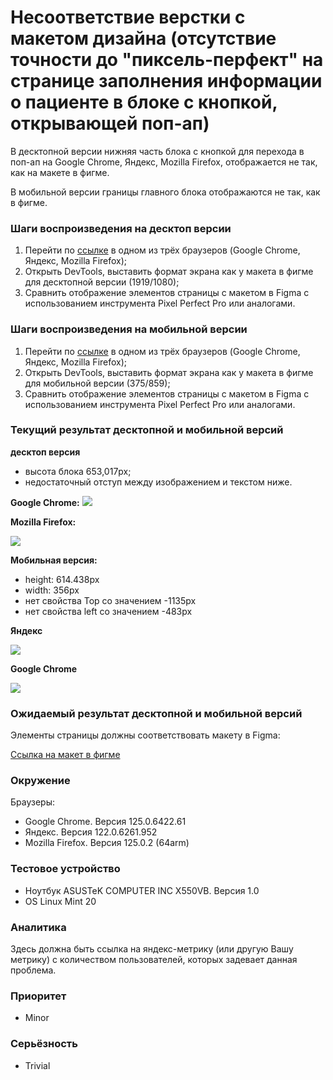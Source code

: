 
# Несоответствие верстки с макетом дизайна (отсутствие точности до "пиксель-перфект" на странице заполнения информации о пациенте в блоке с кнопкой, открывающей поп-ап)

В десктопной версии нижняя часть блока с кнопкой для перехода в поп-ап на Google Chrome, Яндекс, Mozilla Firefox, отображается не так, как на макете в фигме.

В мобильной версии границы главного блока отображаются не так, как в фигме.

### Шаги воспроизведения на десктоп версии

1. Перейти по [ссылке](http://landing.hh-demo.np-internal.ru/) в одном из трёх браузеров (Google Chrome, Яндекс, Mozilla Firefox);
2. Открыть DevTools, выставить формат экрана как у макета в фигме для десктопной версии (1919/1080);
3. Сравнить отображение элементов страницы с макетом в Figma с использованием инструмента Pixel Perfect Pro или аналогами.

### Шаги воспроизведения на мобильной версии

1. Перейти по [ссылке](http://landing.hh-demo.np-internal.ru/) в одном из трёх браузеров (Google Chrome, Яндекс, Mozilla Firefox);
2. Открыть DevTools, выставить формат экрана как у макета в фигме для мобильной версии (375/859);
3. Сравнить отображение элементов страницы с макетом в Figma с использованием инструмента Pixel Perfect Pro или аналогами.

### Текущий результат десктопной и мобильной версий

**десктоп версия**

- высота блока 653,017px;
- недостаточный отступ между изображением и текстом ниже.

**Google Chrome:**
![](https://lh7-us.googleusercontent.com/docsz/AD_4nXdorYVhCPAUzLW0Y6zZFYisDxhf9L4n1gHirfqSs_T6iUM0VWbldPHQpK8NJCddgkAKoZSCUEZh9nauDQeXmswBlayUV6T9kg35yAaciO13i-HOnSG1-IfQFMvSeRMn6xaYoZgHmD31iK9CJbYGQCszJrU_?key=W9WZZmEcmfVJofTw_hOVLg)

**Mozilla Firefox:**

![](https://lh7-us.googleusercontent.com/docsz/AD_4nXfzYiAZrHxA7lWvE3SwOi11DqDjH1WQFKFVkJUs-dcCvHoXVZNItfWaA1JNntqv48QUo5Uvl24K21X4CMfzfaDsIw8so2syPqKwo1DEeSZ1v2fr_seurXE6yVRpn71su5bdPppr3Gc6FbKL2j3wZqaHC8n4?key=W9WZZmEcmfVJofTw_hOVLg)

**Мобильная версия:**

- height: 614.438px
- width: 356px
- нет свойства Top со значением -1135px
- нет свойства left со значением -483px

**Яндекс**

![](https://lh7-us.googleusercontent.com/docsz/AD_4nXduIPQ4--535StqfDSIqz8nxewoV52LcqEQe8FY4__qMz8MBt1Gk3Cc4yos9puajnfQlv6KZ-8MUnGEZ3aDnO9uFZM0SZZtkfvGUcf3d5jXA7FzNR7UOJ8g9z0zrxuTegl4oXGEtp0EFhiNeGUmYt5KJd8?key=W9WZZmEcmfVJofTw_hOVLg)

**Google Chrome**

![](https://lh7-us.googleusercontent.com/docsz/AD_4nXfQ9f_2YyLNVFer8BeKj99w9lmFF0DGLiU1T1IE7YUygEw5Pu5a5BTW4SaWD38HWjZz7I1nt5v9YIX4BkBpENu28SvET1FmmjZ7JgBPWvSBOhxvwMhJtVaoxaKV2bzDab5JGtnbyA5tkJsP_2QznM9M7wRI?key=W9WZZmEcmfVJofTw_hOVLg)

### Ожидаемый результат десктопной и мобильной версий

Элементы страницы должны соответствовать макету в Figma:

[Ссылка на макет в фигме](https://www.figma.com/design/Y4bDSYRs6RcQOUstBjgzlH/%D0%9D%D0%B0%D0%9F%D0%BE%D0%BF%D1%80%D0%B0%D0%B2%D0%BA%D1%83---%D1%82%D0%B5%D1%81%D1%82%D0%BE%D0%B2%D0%BE%D0%B5-%D0%B7%D0%B0%D0%B4%D0%B0%D0%BD%D0%B8%D0%B5-%D0%B4%D0%BB%D1%8F-%D0%B2%D0%B5%D1%80%D1%81%D1%82%D0%B0%D0%BB%D1%8C%D1%89%D0%B8%D0%BA%D0%B0?node-id=0-1&viewport=509%252C302%252C)

### Окружение

Браузеры:

- Google Chrome. Версия 125.0.6422.61
- Яндекс. Версия 122.0.6261.952
- Mozilla Firefox. Версия 125.0.2 (64arm)

### Тестовое устройство

- Ноутбук ASUSTeK COMPUTER INC X550VB. Версия 1.0
- OS Linux Mint 20

### Аналитика

Здесь должна быть ссылка на яндекс-метрику (или другую Вашу метрику) с количеством пользователей, которых задевает данная проблема.

### Приоритет

- Minor

### Серьёзность

- Trivial
